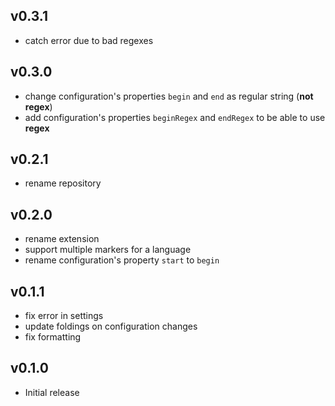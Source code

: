 ## v0.3.1
- catch error due to bad regexes

## v0.3.0
- change configuration's properties `begin` and `end` as regular string (**not regex**)
- add configuration's properties `beginRegex` and `endRegex` to be able to use **regex**

## v0.2.1
- rename repository

## v0.2.0
- rename extension
- support multiple markers for a language
- rename configuration's property `start` to `begin`

## v0.1.1
- fix error in settings
- update foldings on configuration changes
- fix formatting

## v0.1.0
- Initial release

